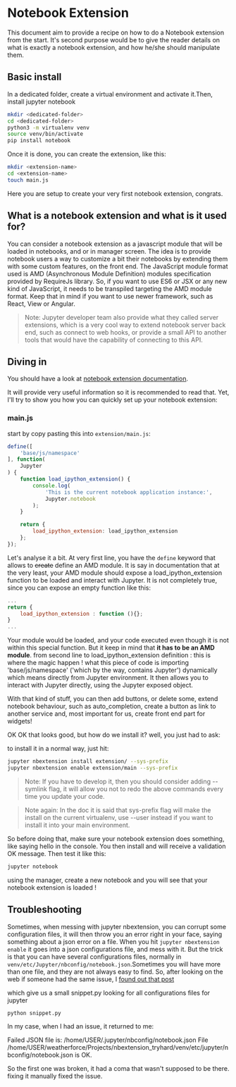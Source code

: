 # Notebook Extension 

This document aim to provide a recipe on how to do a Notebook extension from the start. It's second purpose would be to give the reader details on what is exactly a notebook extension, and how he/she should manipulate them. 

## Basic install

In a dedicated folder, create a virtual environment and activate it.Then, install jupyter notebook

```bash
mkdir <dedicated-folder>
cd <dedicated-folder>
python3 -m virtualenv venv
source venv/bin/activate
pip install notebook
```

Once it is done, you can create the extension, like this:

```bash
mkdir <extension-name>
cd <extension-name> 
touch main.js
```

Here you  are setup to create your very first notebook extension, congrats.

## What is a notebook extension and what is it used for?

You can consider a notebook extension as a javascript module that will be loaded in notebooks, and or in manager screen. The idea is to provide notebook users a way to customize a bit their notebooks by extending them with some custom features, on the front end. The JavaScript module format used is AMD (Asynchronous Module Definition) modules specification provided by RequireJs library. So, if you want to use ES6 or JSX or any new kind of JavaScript, it needs to be transpiled targeting the AMD module format. Keep that in mind if you want to use newer framework, such as React, View or Angular.

>Note: Jupyter developer team also provide what they called server extensions, which is a very cool way to extend notebook server back end, such as connect to web hooks, or provide a small API to another tools that would have the capability of connecting to this API.

## Diving in 

You should have a look at [notebook extension documentation](https://jupyter-notebook.readthedocs.io/en/stable/extending/frontend_extensions.html "jupyter notebook documentation").

It will provide very useful information so it is recommended to read that. Yet, I'll try to show you how you can quickly set up your notebook extension:

### main.js

start by copy pasting this into `extension/main.js`:

```javascript
define([
    'base/js/namespace'
], function(
    Jupyter
) {
    function load_ipython_extension() {
        console.log(
            'This is the current notebook application instance:',
            Jupyter.notebook
        );
    }

    return {
        load_ipython_extension: load_ipython_extension
    };
});
```
Let's analyse it a bit. At very first line, you have the `define` keyword that allows to ~~create~~ define an AMD module. It is say in documentation that at the very least, your AMD module should expose a load_ipython_extension function to be loaded and interact with Jupyter. It is not completely true, since you can expose an empty function like this:

```javascript
...
return {
	load_ipython_extension : function (){};
}
...
``` 
Your module would be loaded, and your code executed even though it is not within this special function. But it keep in mind that **it has to be an AMD module**.
from second line to load_ipython_extension definition : this is where the magic happen ! what this piece of code is importing 'base/js/namespace' ('which by the way, contains Jupyter') dynamically which means directly from Jupyter environment. It then allows you to interact with Jupyter directly, using the Jupyter exposed object.  

With that kind of stuff, you can then add buttons, or delete some, extend notebook behaviour, such as auto_completion, create a button as link to another service and, most important for us, create front end part for widgets!  

OK OK that looks good, but how do we install it? well, you just had to ask:

to install it in a normal way, just hit:  
```bash
jupyter nbextension install extension/ --sys-prefix
jupyter nbextension enable extension/main --sys-prefix
```

> Note: If you have to develop it, then you should consider adding --symlink flag, it will allow you not to redo the above commands every time you update your code. 


> Note again: In the doc it is said that sys-prefix flag will make the install on the current virtualenv, use --user instead if you want to install it into your main environment.

So before doing that, make sure your notebook extension does something, like saying hello in the console. You then install and will receive a validation OK message. Then test it like this:

```bash
jupyter notebook
```

using the manager, create a new notebook and you will see that your notebook extension is loaded !  


## Troubleshooting

Sometimes, when messing with jupyter nbextension, you can corrupt some configuration files, it will then throw you an error right in your face, saying something about a json error on a file.
When you hit `jupyter nbextension enable` it goes into a json configurations file, and mess with it. But the trick is that you can have several configurations files, normally in `venv/etc/Jupyter/nbconfig/notebook.json`.Sometimes you will have more than one file, and they are not always easy to find. So, after looking on the web if someone had the same issue, I [found out that post](https://github.com/ipython-contrib/jupyter_contrib_nbextensions/issues/1211)

which give us a small snippet.py looking for all configurations files for jupyter
```bash
python snippet.py
```

In my case, when I had an issue, it returned to me:

Failed JSON file is: /home/USER/.jupyter/nbconfig/notebook.json
File /home/USER/weatherforce/Projects/nbextension_tryhard/venv/etc/jupyter/nbconfig/notebook.json is OK.

So the first one was broken, it had a coma that wasn't supposed to be there. fixing it manually fixed the issue.

